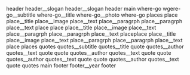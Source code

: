 header
  header__slogan
  header__slogan
header
main
  where-go
    wgere-go__subtitle
    where-go__title
    where-go__photo
  where-go
  places
    place
      place__title
      place__image
      place__text
        place__paragrph
        place__paragrph
      place__text
    place
    place
      place__title
      place__image
      place__text
        place__paragrph
        place__paragrph
      place__text
    placeplace
      place__title
      place__image
      place__text
        place__paragrph
        place__paragrph
      place__text
    place
  places
  quotes
    quotes__subtitle
    quotes__title
    quote
      quotes__author
      quotes__text
    quote
    quote
      quotes__author
      quotes__text
    quote
    quote
      quotes__author
      quotes__text
    quote
    quote
      quotes__author
      quotes__text
    quote
  quotes
main
footer
  footer__year
footer


